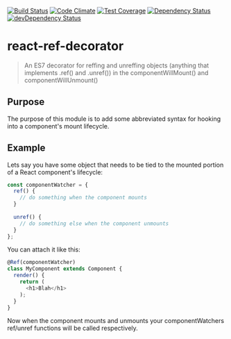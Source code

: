 [![Build Status](http://img.shields.io/travis/RoviSys/react-ref-decorator.svg?style=flat)](https://travis-ci.org/RoviSys/react-ref-decorator)
[![Code Climate](https://codeclimate.com/github/RoviSys/react-ref-decorator/badges/gpa.svg)](https://codeclimate.com/github/RoviSys/react-ref-decorator)
[![Test Coverage](https://codeclimate.com/github/RoviSys/react-ref-decorator/badges/coverage.svg)](https://codeclimate.com/github/RoviSys/react-ref-decorator/coverage)
[![Dependency Status](https://david-dm.org/RoviSys/react-ref-decorator.svg)](https://david-dm.org/RoviSys/react-ref-decorator)
[![devDependency Status](https://david-dm.org/RoviSys/react-ref-decorator/dev-status.svg)](https://david-dm.org/RoviSys/react-ref-decorator#info=devDependencies)

# react-ref-decorator

 > An ES7 decorator for reffing and unreffing objects (anything that implements .ref() and .unref()) in the componentWillMount() and componentWillUnmount()

## Purpose

The purpose of this module is to add some abbreviated syntax for hooking into a component's mount lifecycle. 

## Example

Lets say you have some object that needs to be tied to the mounted portion of a React component's lifecycle:

```javascript
const componentWatcher = {
  ref() {
    // do something when the component mounts
  }
  
  unref() {
    // do something else when the component unmounts
  }
};
```

You can attach it like this:

```javascript
@Ref(componentWatcher)
class MyComponent extends Component {
  render() {
    return (
      <h1>Blah</h1>
    );
  }
}
```

Now when the component mounts and unmounts your componentWatchers ref/unref functions will be called respectively.